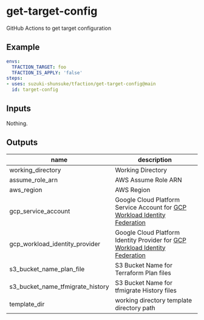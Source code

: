 # get-target-config

GitHub Actions to get target configuration

## Example

```yaml
envs:
  TFACTION_TARGET: foo
  TFACTION_IS_APPLY: 'false'
steps:
- uses: suzuki-shunsuke/tfaction/get-target-config@main
  id: target-config
```

## Inputs

Nothing.

## Outputs

name | description
--- | ---
working_directory | Working Directory
assume_role_arn | AWS Assume Role ARN
aws_region | AWS Region
gcp_service_account | Google Cloud Platform Service Account for [GCP Workload Identity Federation](https://github.com/google-github-actions/auth)
gcp_workload_identity_provider | Google Cloud Platform Identity Provider for [GCP Workload Identity Federation](https://github.com/google-github-actions/auth)
s3_bucket_name_plan_file | S3 Bucket Name for Terraform Plan files
s3_bucket_name_tfmigrate_history | S3 Bucket Name for tfmigrate History files
template_dir | working directory template directory path
